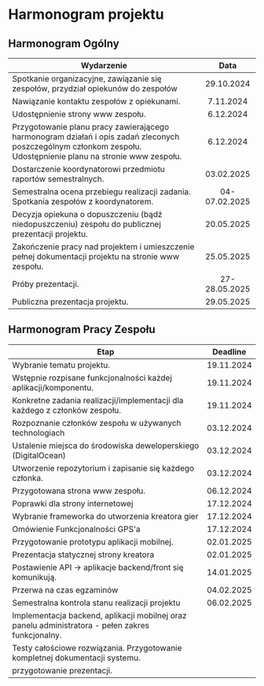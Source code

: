 # Harmonogram projektu

## Harmonogram Ogólny

| Wydarzenie                                                                                                                                                     |     Data      |
| -------------------------------------------------------------------------------------------------------------------------------------------------------------- | :-----------: |
| Spotkanie organizacyjne, zawiązanie się zespołów, przydział opiekunów do zespołów                                                                              |  29.10.2024   |
| Nawiązanie kontaktu zespołów z opiekunami.                                                                                                                     |   7.11.2024   |
| Udostępnienie strony www zespołu.                                                                                                                              |   6.12.2024   |
| Przygotowanie planu pracy zawierającego harmonogram działań i opis zadań zleconych poszczególnym członkom zespołu. Udostępnienie planu na stronie www zespołu. |   6.12.2024   |
| Dostarczenie koordynatorowi przedmiotu raportów semestralnych.                                                                                                 |  03.02.2025   |
| Semestralna ocena przebiegu realizacji zadania. Spotkania zespołów z koordynatorem.                                                                            | 04-07.02.2025 |
| Decyzja opiekuna o dopuszczeniu (bądź niedopuszczeniu) zespołu do publicznej prezentacji projektu.                                                             |  20.05.2025   |
| Zakończenie pracy nad projektem i umieszczenie pełnej dokumentacji projektu na stronie www zespołu.                                                            |  25.05.2025   |
| Próby prezentacji.                                                                                                                                             | 27-28.05.2025 |
| Publiczna prezentacja projektu.                                                                                                                                |  29.05.2025   |

## Harmonogram Pracy Zespołu

| Etap                                                                                              |  Deadline  |
| ------------------------------------------------------------------------------------------------- | :--------: |
| Wybranie tematu projektu.                                                                         | 19.11.2024 |
| Wstępnie rozpisane funkcjonalności każdej aplikacji/komponentu.                                   | 19.11.2024 |
| Konkretne zadania realizacji/implementacji dla każdego z członków zespołu.                        | 19.11.2024 |
| Rozpoznanie członków zespołu w używanych technologiach                                            | 03.12.2024 |
| Ustalenie miejsca do środowiska deweloperskiego (DigitalOcean)                                    | 03.12.2024 |
| Utworzenie repozytorium i zapisanie się każdego członka.                                          | 03.12.2024 |
| Przygotowana strona www zespołu.                                                                  | 06.12.2024 |
| Poprawki dla strony internetowej                                                                  | 17.12.2024 |
| Wybranie frameworka do utworzenia kreatora gier                                                   | 17.12.2024 |
| Omówienie Funkcjonalności GPS'a                                                                   | 17.12.2024 |
| Przygotowanie prototypu aplikacji mobilnej.                                                       | 02.01.2025 |
| Prezentacja statycznej strony kreatora                                                            | 02.01.2025 |
| Postawienie API -> aplikacje backend/front się komunikują.                                        | 14.01.2025 |
| Przerwa na czas egzaminów                                                                         | 04.02.2025 |
| Semestralna kontrola stanu realizacji projektu                                                    | 06.02.2025 |
| Implementacja backend, aplikacji mobilnej oraz panelu administratora - pełen zakres funkcjonalny. |            |
| Testy całościowe rozwiązania. Przygotowanie kompletnej dokumentacji systemu.                      |            |
| przygotowanie prezentacji.                                                                        |            |
